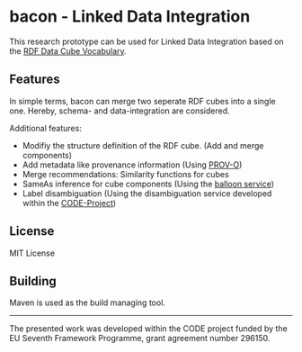 # bacon - Linked Data Integration
This research prototype can be used for Linked Data Integration based on the [RDF Data Cube Vocabulary](http://www.w3.org/TR/vocab-data-cube/).

## Features
In simple terms, bacon can merge two seperate RDF cubes into a single one. Hereby, schema- and data-integration are considered.

Additional features:
* Modifiy the structure definition of the RDF cube. (Add and merge components)
* Add metadata like provenance information (Using [PROV-O](http://www.w3.org/TR/prov-o/))
* Merge recommendations: Similarity functions for cubes
* SameAs inference for cube components (Using the [balloon service](https://github.com/schlegel/balloon))
* Label disambiguation (Using the disambiguation service developed within the [CODE-Project](http://code-research.eu/))

## License
MIT License

## Building
Maven is used as the build managing tool.

---

The presented work was developed within the CODE project funded by the EU Seventh Framework Programme, grant agreement number 296150.
